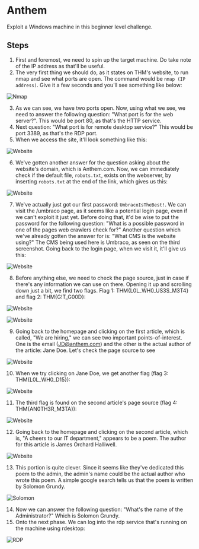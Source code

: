 # Anthem
Exploit a Windows machine in this beginner level challenge.

## Steps
1. First and foremost, we need to spin up the target machine. Do take note of the IP address as that'll be useful.
2. The very first thing we should do, as it states on THM's website, to run nmap and see what ports are open. The command would be `nmap (IP address)`. Give it a few seconds and you'll see something like below:

![Nmap](./images/anthem1.png "Nmap Result") <br>

3. As we can see, we have two ports open. Now, using what we see, we need to answer the following question: "What port is for the web server?". This would be port 80, as that's the HTTP service.
4. Next question: "What port is for remote desktop service?" This would be port 3389, as that's the RDP port.
5. When we access the site, it'll look something like this:

![Website](./images/anthem2.png "Anthem Website") <br>

6. We've gotten another answer for the question asking about the website's domain, which is Anthem.com. Now, we can immediately check if the default file, `robots.txt`, exists on the webserver, by inserting `robots.txt` at the end of the link, which gives us this:

![Website](./images/anthem3.png "robots.txt")

7. We've actually just got our first password: `UmbracoIsTheBest!`. We can visit the /umbraco page, as it seems like a potential login page, even if we can't exploit it just yet. Before doing that, it'd be wise to put the password for the following question: "What is a possible password in one of the pages web crawlers check for?" Another question which we've already gotten the answer for is: "What CMS is the website using?" The CMS being used here is Umbraco, as seen on the third screenshot. Going back to the login page, when we visit it, it'll give us this:

![Website](./images/anthem4.png)

8. Before anything else, we need to check the page source, just in case if there's any information we can use on there. Opening it up and scrolling down just a bit, we find two flags. Flag 1: THM{L0L_WH0_US3S_M3T4} and flag 2: THM{G!T_G00D}:

![Website](./images/anthem9.png)

![Website](./images/anthem5.png)

9. Going back to the homepage and clicking on the first article, which is called, "We are hiring," we can see two important points-of-interest. One is the email (JD@anthem.com) and the other is the actual author of the article: Jane Doe. Let's check the page source to see 

![Website](./images/anthem6.png)

10. When we try clicking on Jane Doe, we get another flag (flag 3: THM{L0L_WH0_D15}):

![Website](./images/anthem7.png)

11. The third flag is found on the second article's page source (flag 4: THM{AN0TH3R_M3TA}):

![Website](./images/anthem11.png)

12. Going back to the homepage and clicking on the second article, which is, "A cheers to our IT department," appears to be a poem. The author for this article is James Orchard Halliwell.

![Website](./images/anthem8.png)

13. This portion is quite clever. Since it seems like they've dedicated this poem to the admin, the admin's name could be the actual author who wrote this poem. A simple google search tells us that the poem is written by Solomon Grundy.

![Solomon](./images/anthem10.png)

14. Now we can answer the following question: "What's the name of the Administrator?" Which is Solomon Grundy.
15. Onto the next phase. We can log into the rdp service that's running on the machine using rdesktop:

![RDP](./images/anthem12.png)

